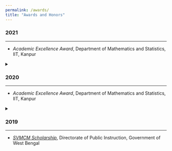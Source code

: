 ```yaml
---
permalink: /awards/
title: "Awards and Honors"
---
```


### 2021
---
- *Academic Excellence Award*, Department of Mathematics and Statistics, IIT, Kanpur
<details>
  <summary></summary>
  
<blockquote> 
Awarded to the top 10% of each department based on their CPI, provided CPI > 8.5/10.
</blockquote> 
</details>

### 2020
---
- *Academic Excellence Award*, Department of Mathematics and Statistics, IIT, Kanpur
<details>
  <summary></summary>
  
<blockquote> 
Awarded to the top 10% of each department based on their CPI, provided CPI > 8.5/10.
</blockquote> 
</details>

### 2019
---
- [*SVMCM Scholarship*](https://svmcm.wbhed.gov.in/), Directorate of Public Instruction, Government of West Bengal
